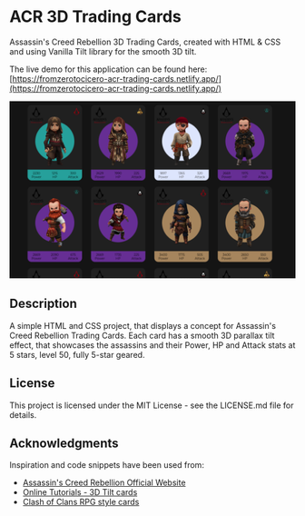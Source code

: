 # ACR 3D Trading Cards

Assassin's Creed Rebellion 3D Trading Cards, created with HTML & CSS and using Vanilla Tilt library for the smooth 3D tilt.

The live demo for this application can be found here: [https://fromzerotocicero-acr-trading-cards.netlify.app/](https://fromzerotocicero-acr-trading-cards.netlify.app/)

![Assassin's Creed Rebellion 3D Trading Cards](./images/readme-image.png)

## Description

A simple HTML and CSS project, that displays a concept for Assassin's Creed Rebellion Trading Cards. Each card has a smooth 3D parallax tilt effect, that showcases the assassins and their Power, HP and Attack stats at 5 stars, level 50, fully 5-star geared.

## License

This project is licensed under the MIT License - see the LICENSE.md file for details.

## Acknowledgments

Inspiration and code snippets have been used from:
* [Assassin's Creed Rebellion Official Website](https://www.ubisoft.com/en-us/game/assassins-creed/rebellion)
* [Online Tutorials - 3D Tilt cards](https://www.youtube.com/watch?v=W3pQXyjTKps&t=41s)
* [Clash of Clans RPG style cards](https://www.youtube.com/watch?v=OYZ03ahRx9Y&t=1s)